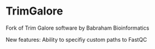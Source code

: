 # TrimGalore
Fork of Trim Galore software by Babraham Bioinformatics

New features:
  Ability to specifiy custom paths to FastQC
